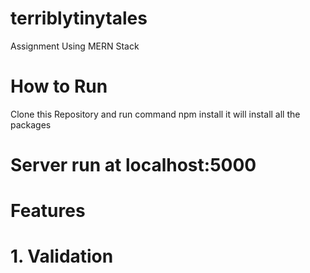 # terriblytinytales
Assignment Using MERN Stack

# How to Run
Clone this Repository and run command npm install it will install all the packages

# Server run at localhost:5000

# Features

# 1. Validation

